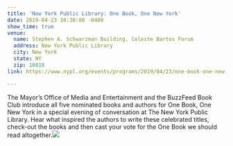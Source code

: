 ```yaml
---
title: 'New York Public Library: One Book, One New York'
date: 2019-04-23 18:30:00 -0400
show_time: true
venue:
  name: Stephen A. Schwarzman Building, Celeste Bartos Forum
  address: New York Public Library
  city: New York
  state: NY
  zip: 10018
link: https://www.nypl.org/events/programs/2019/04/23/one-book-one-new-york-launch-event?nref=370068

---
```

The Mayor’s Office of Media and Entertainment and the BuzzFeed Book Club introduce all five nominated books and authors for One Book, One New York in a special evening of conversation at The New York Public Library. Hear what inspired the authors to write these celebrated titles, check-out the books and then cast your vote for the One Book we should read altogether.![](/uploads/60716-v1-600x.jpg)